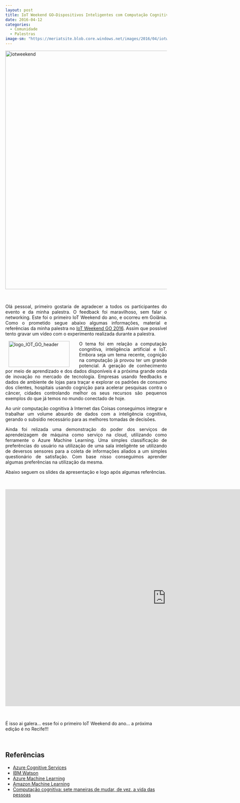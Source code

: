 ```yaml
---
layout: post
title: IoT Weekend GO–Dispositivos Inteligentes com Computação Cognitiva e IA
date: 2016-04-12
categories:
  - Comunidade
  - Palestras
image-sm: "https://meriatsite.blob.core.windows.net/images/2016/04/iotweekend.jpg"
---
```

<p><a href="https://meriatsite.blob.core.windows.net/images/2016/04/iotweekend.jpg"><img title="iotweekend" style="border-top: 0px; border-right: 0px; background-image: none; border-bottom: 0px; float: none; padding-top: 0px; padding-left: 0px; margin-left: auto; border-left: 0px; display: block; padding-right: 0px; margin-right: auto" border="0" alt="iotweekend" src="https://meriatsite.blob.core.windows.net/images/2016/04/iotweekend.jpg" width="990" height="742" /></a>
<p align="justify">&nbsp;</p>
<p align="justify">Olá pessoal, primeiro gostaria de agradecer a todos os participantes do evento e da minha palestra. O feedback foi maravilhoso, sem falar o networking. Este foi o primeiro IoT Weekend do ano, e ocorreu em Goiânia. Como o prometido segue abaixo algumas informações, material e referências da minha palestra no <a href="http://www.iotweekend.com.br/2016/Goiania/index.html" target="_blank">IoT Weekend GO 2016</a>. Assim que possível tento gravar um vídeo com o experimento realizada durante a palestra.</p>
<p align="justify"><a href="http://meriat-blog.azurewebsites.net/wp-content/uploads/2016/04/logo_IOT_GO_header.png"><img title="logo_IOT_GO_header" style="border-top: 0px; border-right: 0px; background-image: none; border-bottom: 0px; float: left; padding-top: 0px; padding-left: 0px; border-left: 0px; margin: 0px 30px 0px 10px; display: inline; padding-right: 0px" border="0" alt="logo_IOT_GO_header" src="https://meriatsite.blob.core.windows.net/images/logo_IOT_GO_header_thumb.png" width="190" align="left" height="81" /></a>O tema foi em relação a computação congnitiva, inteligência artificial e IoT. Embora seja um tema recente, cognição na computação já provou ter um grande potencial. A geração de conhecimento por meio de aprendizado e dos dados disponíveis é a próxima grande onda de inovação no mercado de tecnologia. Empresas usando feedbacks e dados de ambiente de lojas para traçar e explorar os padrões de consumo dos clientes, hospitais usando cognição para acelerar pesquisas contra o câncer, cidades controlando melhor os seus recursos são pequenos exemplos do que já temos no mundo conectado de hoje. </p>
<p><!--more-->
<p align="justify">Ao unir computação cognitiva à Internet das Coisas conseguimos integrar e trabalhar um volume absurdo de dados com a inteligência cognitiva, gerando o subsídio necessário para as melhores tomadas de decisões.
<p align="justify">Ainda foi relizada uma demonstração do poder dos serviços de aprendeizagem de máquina como serviço na cloud, utilizando como ferramente o Azure Machine Learning. Uma simples classificação de preferências do usuário na utilização de uma sala inteligênte se utilizando de deversos sensores para a coleta de informações aliados a um simples questionário de satisfação. Com base nisso conseguimos aprender algumas preferências na utilização da mesma.
<p align="justify">Abaixo seguem os slides da apresentação e logo após algumas referências.
<p align="justify">&nbsp;
<p><iframe style="height: 675px; width: 1000px" marginheight="0" src="https://www.slideshare.net/slideshow/embed_code/key/6aR1nnfD1bZfI1" frameborder="0" width="998" marginwidth="0" scrolling="no"> </iframe></p>
<p>&nbsp;</p>
<p>É isso ai galera… esse foi o primeiro IoT Weekend do ano… a próxima edição é no Recife!!!</p>
<p>&nbsp;</p>
<h2>Referências</h2>
<ul>
<li><a href="https://azure.microsoft.com/en-us/services/cognitive-services/" target="_blank">Azure Cognitive Services</a></li>
<li><a href="http://www.ibm.com/smarterplanet/us/en/ibmwatson/" target="_blank">IBM Watson</a></li>
<li><a href="https://azure.microsoft.com/en-us/services/machine-learning/" target="_blank">Azure Machine Learning</a></li>
<li><a href="https://aws.amazon.com/pt/machine-learning/" target="_blank">Amazon Machine Learning</a></li>
<li><a href="http://epoca.globo.com/vida/noticia/2015/06/sete-maneiras-de-computacao-cognitiva-mudar-vida-das-pessoas.html" target="_blank">Computação cognitiva: sete maneiras de mudar, de vez, a vida das pessoas</a></li>
</ul></p></p>
